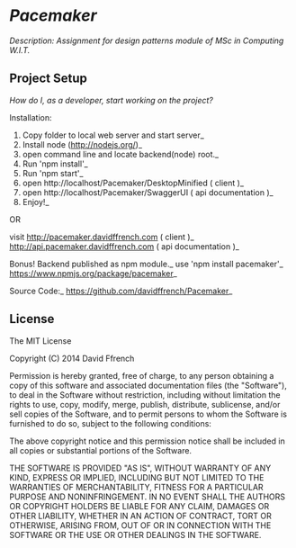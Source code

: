 # _Pacemaker_

_Description: Assignment for design patterns module of MSc in Computing W.I.T._

## Project Setup

_How do I, as a developer, start working on the project?_ 

Installation:
1. Copy folder to local web server and start server_
2. Install node (http://nodejs.org/)_
3. open command line and locate backend(node) root._
4. Run 'npm install'_
5. Run 'npm start'_
6. open http://localhost/Pacemaker/DesktopMinified  ( client )_
7. open http://localhost/Pacemaker/SwaggerUI  ( api documentation )_
8. Enjoy!_

OR

visit
http://pacemaker.davidffrench.com  ( client )_
http://api.pacemaker.davidffrench.com  ( api documentation )_


Bonus!
Backend published as npm module._
use 'npm install pacemaker'_
https://www.npmjs.org/package/pacemaker_

Source Code:_
https://github.com/davidffrench/Pacemaker_

## License
The MIT License

Copyright (C) 2014 David Ffrench


Permission is hereby granted, free of charge, to any person obtaining a copy of this software and associated documentation files (the "Software"), to deal in the Software without restriction, including without limitation the rights to use, copy, modify, merge, publish, distribute, sublicense, and/or sell copies of the Software, and to permit persons to whom the Software is furnished to do so, subject to the following conditions:

The above copyright notice and this permission notice shall be included in all copies or substantial portions of the Software.

THE SOFTWARE IS PROVIDED "AS IS", WITHOUT WARRANTY OF ANY KIND, EXPRESS OR IMPLIED, INCLUDING BUT NOT LIMITED TO THE WARRANTIES OF MERCHANTABILITY, FITNESS FOR A PARTICULAR PURPOSE AND NONINFRINGEMENT. IN NO EVENT SHALL THE AUTHORS OR COPYRIGHT HOLDERS BE LIABLE FOR ANY CLAIM, DAMAGES OR OTHER LIABILITY, WHETHER IN AN ACTION OF CONTRACT, TORT OR OTHERWISE, ARISING FROM, OUT OF OR IN CONNECTION WITH THE SOFTWARE OR THE USE OR OTHER DEALINGS IN THE SOFTWARE.
